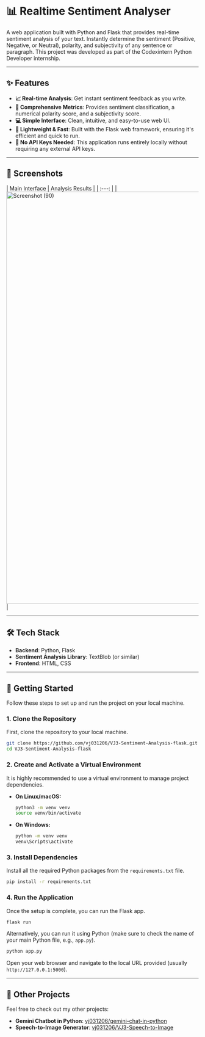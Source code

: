 # 📊 Realtime Sentiment Analyser

A web application built with Python and Flask that provides real-time sentiment analysis of your text. Instantly determine the sentiment (Positive, Negative, or Neutral), polarity, and subjectivity of any sentence or paragraph. This project was developed as part of the Codexintern Python Developer internship.

-----

## ✨ Features

  * **📈 Real-time Analysis**: Get instant sentiment feedback as you write.
  * **📝 Comprehensive Metrics**: Provides sentiment classification, a numerical polarity score, and a subjectivity score.
  * **💻 Simple Interface**: Clean, intuitive, and easy-to-use web UI.
  * **🚀 Lightweight & Fast**: Built with the Flask web framework, ensuring it's efficient and quick to run.
  * **🔑 No API Keys Needed**: This application runs entirely locally without requiring any external API keys.

-----

## 📸 Screenshots

| Main Interface | Analysis Results |
| :---: |
| <img width="1920" height="1080" alt="Screenshot (90)" src="https://github.com/user-attachments/assets/836e83a0-5f54-4c42-9c51-ae2458c9e938" /> |

-----

## 🛠️ Tech Stack

  * **Backend**: Python, Flask
  * **Sentiment Analysis Library**: TextBlob (or similar)
  * **Frontend**: HTML, CSS

-----

## 🚀 Getting Started

Follow these steps to set up and run the project on your local machine.

### 1\. Clone the Repository

First, clone the repository to your local machine.

```bash
git clone https://github.com/vj031206/VJ3-Sentiment-Analysis-flask.git
cd VJ3-Sentiment-Analysis-flask
```

### 2\. Create and Activate a Virtual Environment

It is highly recommended to use a virtual environment to manage project dependencies.

  * **On Linux/macOS:**
    ```bash
    python3 -m venv venv
    source venv/bin/activate
    ```
  * **On Windows:**
    ```bash
    python -m venv venv
    venv\Scripts\activate
    ```

### 3\. Install Dependencies

Install all the required Python packages from the `requirements.txt` file.

```bash
pip install -r requirements.txt
```

### 4\. Run the Application

Once the setup is complete, you can run the Flask app.

```bash
flask run
```

Alternatively, you can run it using Python (make sure to check the name of your main Python file, e.g., `app.py`).

```bash
python app.py
```

Open your web browser and navigate to the local URL provided (usually `http://127.0.0.1:5000`).

-----

## 📁 Other Projects

Feel free to check out my other projects:

  * **Gemini Chatbot in Python**: [vj031206/gemini-chat-in-python](https://github.com/vj031206/gemini-chat-in-python.git)
  * **Speech-to-Image Generator**: [vj031206/VJ3-Speech-to-Image](https://github.com/vj031206/VJ3-Speech-to-Image.git)

